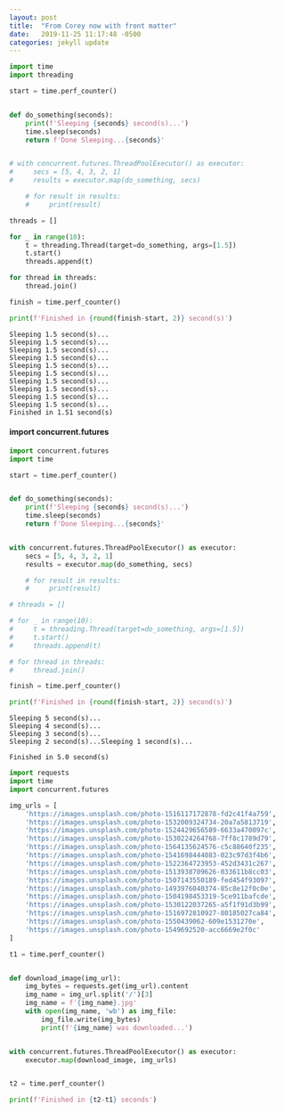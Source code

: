 ```yaml
---
layout: post
title:  "From Corey now with front matter"
date:   2019-11-25 11:17:48 -0500
categories: jekyll update
---
```


```python
import time
import threading

start = time.perf_counter()


def do_something(seconds):
    print(f'Sleeping {seconds} second(s)...')
    time.sleep(seconds)
    return f'Done Sleeping...{seconds}'


# with concurrent.futures.ThreadPoolExecutor() as executor:
#     secs = [5, 4, 3, 2, 1]
#     results = executor.map(do_something, secs)

    # for result in results:
    #     print(result)

threads = []

for _ in range(10):
    t = threading.Thread(target=do_something, args=[1.5])
    t.start()
    threads.append(t)

for thread in threads:
    thread.join()

finish = time.perf_counter()

print(f'Finished in {round(finish-start, 2)} second(s)')
```

    Sleeping 1.5 second(s)...
    Sleeping 1.5 second(s)...
    Sleeping 1.5 second(s)...
    Sleeping 1.5 second(s)...
    Sleeping 1.5 second(s)...
    Sleeping 1.5 second(s)...
    Sleeping 1.5 second(s)...
    Sleeping 1.5 second(s)...
    Sleeping 1.5 second(s)...
    Sleeping 1.5 second(s)...
    Finished in 1.51 second(s)


#### import concurrent.futures


```python
import concurrent.futures
import time

start = time.perf_counter()


def do_something(seconds):
    print(f'Sleeping {seconds} second(s)...')
    time.sleep(seconds)
    return f'Done Sleeping...{seconds}'


with concurrent.futures.ThreadPoolExecutor() as executor:
    secs = [5, 4, 3, 2, 1]
    results = executor.map(do_something, secs)

    # for result in results:
    #     print(result)

# threads = []

# for _ in range(10):
#     t = threading.Thread(target=do_something, args=[1.5])
#     t.start()
#     threads.append(t)

# for thread in threads:
#     thread.join()

finish = time.perf_counter()

print(f'Finished in {round(finish-start, 2)} second(s)')
```

    Sleeping 5 second(s)...
    Sleeping 4 second(s)...
    Sleeping 3 second(s)...
    Sleeping 2 second(s)...Sleeping 1 second(s)...
    
    Finished in 5.0 second(s)



```python
import requests
import time
import concurrent.futures

img_urls = [
    'https://images.unsplash.com/photo-1516117172878-fd2c41f4a759',
    'https://images.unsplash.com/photo-1532009324734-20a7a5813719',
    'https://images.unsplash.com/photo-1524429656589-6633a470097c',
    'https://images.unsplash.com/photo-1530224264768-7ff8c1789d79',
    'https://images.unsplash.com/photo-1564135624576-c5c88640f235',
    'https://images.unsplash.com/photo-1541698444083-023c97d3f4b6',
    'https://images.unsplash.com/photo-1522364723953-452d3431c267',
    'https://images.unsplash.com/photo-1513938709626-033611b8cc03',
    'https://images.unsplash.com/photo-1507143550189-fed454f93097',
    'https://images.unsplash.com/photo-1493976040374-85c8e12f0c0e',
    'https://images.unsplash.com/photo-1504198453319-5ce911bafcde',
    'https://images.unsplash.com/photo-1530122037265-a5f1f91d3b99',
    'https://images.unsplash.com/photo-1516972810927-80185027ca84',
    'https://images.unsplash.com/photo-1550439062-609e1531270e',
    'https://images.unsplash.com/photo-1549692520-acc6669e2f0c'
]

t1 = time.perf_counter()


def download_image(img_url):
    img_bytes = requests.get(img_url).content
    img_name = img_url.split('/')[3]
    img_name = f'{img_name}.jpg'
    with open(img_name, 'wb') as img_file:
        img_file.write(img_bytes)
        print(f'{img_name} was downloaded...')


with concurrent.futures.ThreadPoolExecutor() as executor:
    executor.map(download_image, img_urls)


t2 = time.perf_counter()

print(f'Finished in {t2-t1} seconds')
```
